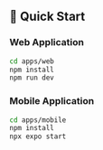 ## 🚀 Quick Start

### Web Application
```bash
cd apps/web
npm install
npm run dev
```

### Mobile Application
```bash
cd apps/mobile
npm install
npx expo start
```
